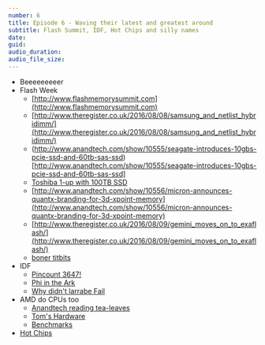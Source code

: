 ```yaml
---
number: 6
title: Episode 6 - Waving their latest and greatest around
subtitle: Flash Summit, IDF, Hot Chips and silly names
date:
guid:
audio_duration:
audio_file_size:
---
```

* Beeeeeeeeer
* Flash Week
  * [http://www.flashmemorysummit.com](http://www.flashmemorysummit.com)
  * [http://www.theregister.co.uk/2016/08/08/samsung_and_netlist_hybridimm/](http://www.theregister.co.uk/2016/08/08/samsung_and_netlist_hybridimm/)
  * (http://www.anandtech.com/show/10555/seagate-introduces-10gbs-pcie-ssd-and-60tb-sas-ssd)[http://www.anandtech.com/show/10555/seagate-introduces-10gbs-pcie-ssd-and-60tb-sas-ssd]
  * [Toshiba 1-up with 100TB SSD](http://www.theregister.co.uk/2016/08/10/toshiba_100tb_qlc_ssd)
  * [http://www.anandtech.com/show/10556/micron-announces-quantx-branding-for-3d-xpoint-memory](http://www.anandtech.com/show/10556/micron-announces-quantx-branding-for-3d-xpoint-memory)
  * [http://www.theregister.co.uk/2016/08/09/gemini_moves_on_to_exaflash/](http://www.theregister.co.uk/2016/08/09/gemini_moves_on_to_exaflash/)
  * [boner titbits](https://gist.github.com/jboner/2841832)
* IDF
  * [Pincount 3647!](http://images.anandtech.com/doci/10553/wm%20Socket.jpg)
  * [Phi in the Ark](http://ark.intel.com/products/family/92650/Intel-Xeon-Phi-Product-Family-x200)
  * [Why didn't larrabe Fail](http://tomforsyth1000.github.io/blog.wiki.html)
* AMD do CPUs too
  * [Anandtech reading tea-leaves](http://www.anandtech.com/show/10581/early-amd-zen-server-cpu-and-motherboard-details-codename-naples-32cores-dual-socket-platforms-q2-2017)
  * [Tom's Hardware](http://www.tomshardware.com/news/pcie-4.0-power-speed-express,32525.html)
  * [Benchmarks](http://www.anandtech.com/show/10585/unpacking-amds-zen-benchmark-is-zen-actually-2-faster-than-broadwell)
* [Hot Chips](http://www.hotchips.org )
